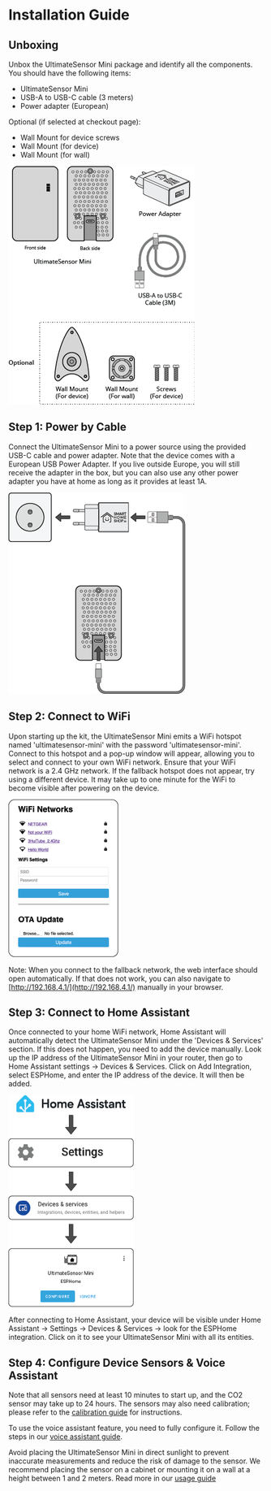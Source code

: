 # Installation Guide

## Unboxing

Unbox the UltimateSensor Mini package and identify all the components. You should have the following items:
- UltimateSensor Mini
- USB-A to USB-C cable (3 meters)
- Power adapter (European)

Optional (if selected at checkout page):
- Wall Mount for device screws
- Wall Mount (for device)
- Wall Mount (for wall)

![Unboxing](../.vuepress/public/images/ultimatesensor-mini/unboxing.png)

## Step 1: Power by Cable

Connect the UltimateSensor Mini to a power source using the provided USB-C cable and power adapter. Note that the device comes with a European USB Power Adapter. If you live outside Europe, you will still receive the adapter in the box, but you can also use any other power adapter you have at home as long as it provides at least 1A.

![Power by Cable](../.vuepress/public/images/ultimatesensor-mini/power-by-cable.png)

## Step 2: Connect to WiFi

Upon starting up the kit, the UltimateSensor Mini emits a WiFi hotspot named 'ultimatesensor-mini' with the password 'ultimatesensor-mini'. Connect to this hotspot and a pop-up window will appear, allowing you to select and connect to your own WiFi network. Ensure that your WiFi network is a 2.4 GHz network. If the fallback hotspot does not appear, try using a different device. It may take up to one minute for the WiFi to become visible after powering on the device.

![Connect to WiFi](../.vuepress/public/images/ultimatesensor-mini/connect-wifi.png)

Note: When you connect to the fallback network, the web interface should open automatically. If that does not work, you can also navigate to [http://192.168.4.1/](http://192.168.4.1/) manually in your browser.

## Step 3: Connect to Home Assistant

Once connected to your home WiFi network, Home Assistant will automatically detect the UltimateSensor Mini under the 'Devices & Services' section. If this does not happen, you need to add the device manually. Look up the IP address of the UltimateSensor Mini in your router, then go to Home Assistant settings -> Devices & Services. Click on Add Integration, select ESPHome, and enter the IP address of the device. It will then be added.

![Connect to Home Assistant](../.vuepress/public/images/ultimatesensor-mini/connect-ha.png)

After connecting to Home Assistant, your device will be visible under Home Assistant -> Settings -> Devices & Services -> look for the ESPHome integration. Click on it to see your UltimateSensor Mini with all its entities.

## Step 4: Configure Device Sensors & Voice Assistant

Note that all sensors need at least 10 minutes to start up, and the CO2 sensor may take up to 24 hours. The sensors may also need calibration; please refer to the [calibration guide](calibration.md) for instructions.

To use the voice assistant feature, you need to fully configure it. Follow the steps in our [voice assistant guide](voice-assistant.md).

Avoid placing the UltimateSensor Mini in direct sunlight to prevent inaccurate measurements and reduce the risk of damage to the sensor. We recommend placing the sensor on a cabinet or mounting it on a wall at a height between 1 and 2 meters. Read more in our [usage guide](usage.md)